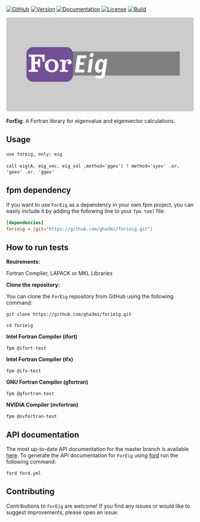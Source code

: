 [![GitHub](https://img.shields.io/badge/GitHub-ForEig-blue.svg?style=social&logo=github)](https://github.com/gha3mi/foreig)
[![Version](https://img.shields.io/github/release/gha3mi/foreig.svg)](https://github.com/gha3mi/foreig/releases/latest)
[![Documentation](https://img.shields.io/badge/ford-Documentation%20-blueviolet.svg)](https://gha3mi.github.io/foreig/)
[![License](https://img.shields.io/github/license/gha3mi/foreig?color=green)](https://github.com/gha3mi/foreig/blob/main/LICENSE)
[![Build](https://github.com/gha3mi/foreig/actions/workflows/ci.yml/badge.svg)](https://github.com/gha3mi/foreig/actions/workflows/ci.yml)

<img alt="ForEig" src="https://github.com/gha3mi/foreig/raw/main/media/logo.png" width="750">

**ForEig**: A Fortran library for eigenvalue and eigenvector calculations.

## Usage

```Fortran
use foreig, only: eig

call eig(A, eig_vec, eig_val ,method='ggev') ! method='syev' .or. 'geev' .or. 'ggev'
```

## fpm dependency

If you want to use `ForEig` as a dependency in your own fpm project,
you can easily include it by adding the following line to your `fpm.toml` file:

```toml
[dependencies]
forieig = {git="https://github.com/gha3mi/forieig.git"}
```

## How to run tests

**Reuirements:**

Fortran Compiler, LAPACK or MKL Libraries

**Clone the repository:**

You can clone the `ForEig` repository from GitHub using the following command:

```shell
git clone https://github.com/gha3mi/forieig.git
```

```shell
cd forieig
```

**Intel Fortran Compiler (ifort)**

```shell
fpm @ifort-test
```
**Intel Fortran Compiler (ifx)**

```shell
fpm @ifx-test
```

**GNU Fortran Compiler (gfortran)**

```shell
fpm @gfortran-test
```

**NVIDIA Compiler (nvfortran)**

```shell
fpm @nvfortran-test
```

## API documentation

The most up-to-date API documentation for the master branch is available
[here](https://gha3mi.github.io/forieig/).
To generate the API documentation for `ForEig` using
[ford](https://github.com/Fortran-FOSS-Programmers/ford) run the following
command:

```shell
ford ford.yml
```

## Contributing

Contributions to `ForEig` are welcome!
If you find any issues or would like to suggest improvements, please open an issue.
